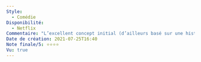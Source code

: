 ```yaml
---
Style:
  - Comédie
Disponibilité:
  - Netflix
Commentaire: "L’excellent concept initial (d’ailleurs basé sur une histoire vraie) et ce casting de qualité  ont placé mes attentes à un très haut niveau. Honnêtement je trouve que la promesse est remplie. Ce film est drôle, imprévisible et fluide. "
Date de création: 2021-07-25T16:40
Note finale/5: ⭐⭐⭐⭐
Vu: true
---
```

